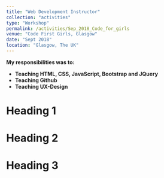 ```yaml
---
title: "Web Development Instructor"
collection: "activities"
type: "Workshop"
permalink: /activities/Sep_2018_Code_for_girls
venue: "Code First Girls, Glasgow"
date: "Sept 2018"
location: "Glasgow, The UK"
---
```


<b>My responsibilities was to:<b> <br />
* Teaching HTML, CSS, JavaScript, Bootstrap and JQuery
* Teaching Github
* Teaching UX-Design


Heading 1
======

Heading 2
======

Heading 3
======

